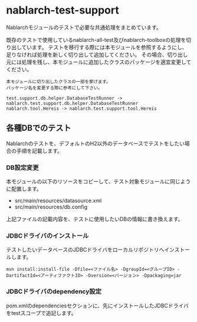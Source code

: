 nablarch-test-support
======================

Nablarchモジュールのテストで必要な共通処理をまとめています。

既存のテストで使用しているnablarch-all-test及びnablarch-toolboxの処理を切り出しています。
テストを移行する際には本モジュールを参照するようにし、足りなければ処理を新しく切り出して追加してください。
その場合、切り出し元には処理を残し、本モジュールに追加したクラスのパッケージを適宜変更してください。

    本モジュールに切り出したクラスの一部を挙げます。
    パッケージ名を変更する際に参考にして下さい。
    
    test.support.db.helper.DatabaseTestRunner -> nablarch.test.support.db.helper.DatabaseTestRunner
    nablarch.tool.Hereis -> nablarch.test.support.tool.Hereis

## 各種DBでのテスト

Nablarchのテストを、デフォルトのH2以外のデータベースでテストをしたい場合の手順を記載します。

### DB設定変更

本モジュールの以下のリソースをコピーして、テスト対象モジュールに同じように配置します。

- src/main/resources/datasource.xml
- src/main/resources/db.config

上記ファイルの記載内容を、テストに使用したいDBの情報に書き換えます。

### JDBCドライバのインストール

テストしたいデータベースのJDBCドライバをローカルリポジトリへインストールします。

```
mvn install:install-file -Dfile=<ファイル名> -DgroupId=<グループID> -DartifactId=<アーティファクトID> -Dversion=<バージョン> -Dpackaging=jar
```

### JDBCドライバのdependency設定

pom.xmlのdependenciesセクションに、先にインストールしたJDBCドライバをtestスコープで追記します。